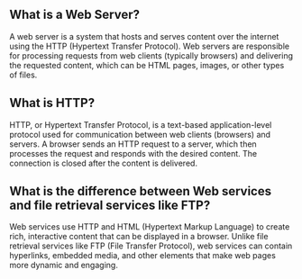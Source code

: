 ## What is a Web Server?

A web server is a system that hosts and serves content over the internet using the HTTP (Hypertext Transfer Protocol). Web servers are responsible for processing requests from web clients (typically browsers) and delivering the requested content, which can be HTML pages, images, or other types of files.

## What is HTTP?

HTTP, or Hypertext Transfer Protocol, is a text-based application-level protocol used for communication between web clients (browsers) and servers. A browser sends an HTTP request to a server, which then processes the request and responds with the desired content. The connection is closed after the content is delivered.

## What is the difference between Web services and file retrieval services like FTP?

Web services use HTTP and HTML (Hypertext Markup Language) to create rich, interactive content that can be displayed in a browser. Unlike file retrieval services like FTP (File Transfer Protocol), web services can contain hyperlinks, embedded media, and other elements that make web pages more dynamic and engaging.